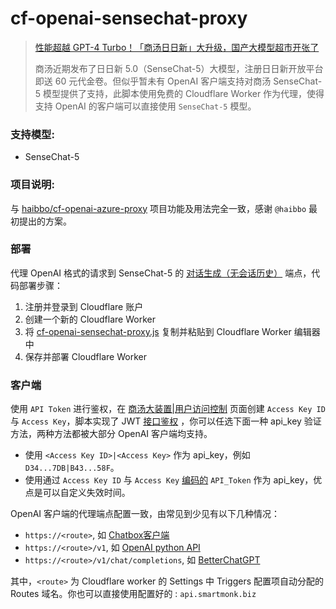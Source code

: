 # cf-openai-sensechat-proxy

> [性能超越 GPT-4 Turbo！「商汤日日新」大升级，国产大模型超市开张了](https://mp.weixin.qq.com/s/rl4_-wbsLDZefnuy_O5DkQ)
> 
> 商汤近期发布了日日新 5.0（SenseChat-5）大模型，注册日日新开放平台即送 60 元代金卷。但似乎暂未有 OpenAI 客户端支持对商汤 SenseChat-5 模型提供了支持，此脚本使用免费的 Cloudflare Worker 作为代理，使得支持 OpenAI 的客户端可以直接使用 `SenseChat-5` 模型。

### 支持模型:
- SenseChat-5
  
### 项目说明:
与 [haibbo/cf-openai-azure-proxy](https://github.com/haibbo/cf-openai-azure-proxy) 项目功能及用法完全一致，感谢 `@haibbo` 最初提出的方案。

### 部署
代理 OpenAI 格式的请求到 SenseChat-5 的 [对话生成（无会话历史）](https://platform.sensenova.cn/doc?path=/chat/ChatCompletions/ChatCompletions.md) 端点，代码部署步骤：

1. 注册并登录到 Cloudflare 账户
2. 创建一个新的 Cloudflare Worker
3. 将 [cf-openai-sensechat-proxy.js](./cf-openai-sensechat-proxy.js) 复制并粘贴到 Cloudflare Worker 编辑器中
4. 保存并部署 Cloudflare Worker

### 客户端
使用 `API Token` 进行鉴权，在 [商汤大装置|用户访问控制](https://console.sensecore.cn/iam/Security/access-key) 页面创建 `Access Key ID` 与 `Access Key`，脚本实现了 JWT [接口鉴权](https://platform.sensenova.cn/doc?path=/overview/Authorization.md) ，你可以任选下面一种 api_key 验证方法，两种方法都被大部分 OpenAI 客户端均支持。

- 使用 `<Access Key ID>|<Access Key>` 作为 api_key，例如 `D34...7DB|B43...58F`。
- 使用通过 `Access Key ID` 与 `Access Key` [编码的](https://platform.sensenova.cn/doc?path=/overview/Authorization.md) `API_Token` 作为 api_key，优点是可以自定义失效时间。

OpenAI 客户端的代理端点配置一致，由常见到少见有以下几种情况：

- `https://<route>`, 如 [Chatbox客户端](https://github.com/Bin-Huang/chatbox)
- `https://<route>/v1`, 如 [OpenAI python API](https://github.com/openai/openai-python)
- `https://<route>/v1/chat/completions`, 如 [BetterChatGPT](https://bettergpt.chat/)

其中，`<route>` 为 Cloudflare worker 的 Settings 中 Triggers 配置项自动分配的 Routes 域名。你也可以直接使用配置好的 <route>: `api.smartmonk.biz`
